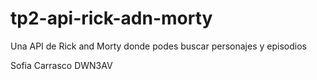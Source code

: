 # tp2-api-rick-adn-morty
 Una API de Rick and Morty donde podes buscar personajes y episodios


Sofia Carrasco
DWN3AV